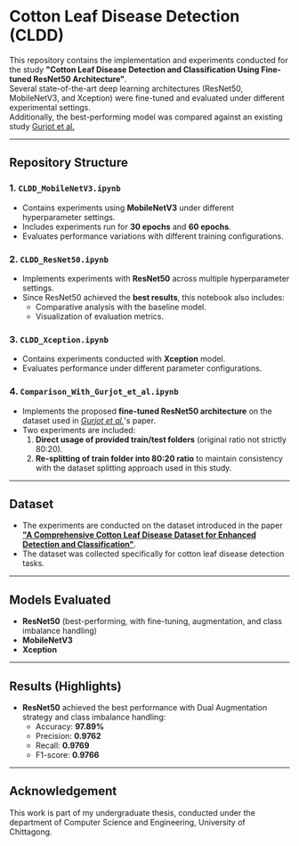 # Cotton Leaf Disease Detection (CLDD)

This repository contains the implementation and experiments conducted for the study **"Cotton Leaf Disease Detection and Classification Using Fine-tuned ResNet50 Architecture"**.  
Several state-of-the-art deep learning architectures (ResNet50, MobileNetV3, and Xception) were fine-tuned and evaluated under different experimental settings.  
Additionally, the best-performing model was compared against an existing study [Gurjot et al.](http://dx.doi.org/10.1002/fsn3.70658)

---

## Repository Structure

### 1. `CLDD_MobileNetV3.ipynb`
- Contains experiments using **MobileNetV3** under different hyperparameter settings.
- Includes experiments run for **30 epochs** and **60 epochs**.
- Evaluates performance variations with different training configurations.

### 2. `CLDD_ResNet50.ipynb`
- Implements experiments with **ResNet50** across multiple hyperparameter settings.
- Since ResNet50 achieved the **best results**, this notebook also includes:
  - Comparative analysis with the baseline model.
  - Visualization of evaluation metrics.

### 3. `CLDD_Xception.ipynb`
- Contains experiments conducted with **Xception** model.
- Evaluates performance under different parameter configurations.

### 4. `Comparison_With_Gurjot_et_al.ipynb`
- Implements the proposed **fine-tuned ResNet50 architecture** on the dataset used in [*Gurjot et al.*](http://dx.doi.org/10.1002/fsn3.70658)'s paper.
- Two experiments are included:
  1. **Direct usage of provided train/test folders** (original ratio not strictly 80:20).  
  2. **Re-splitting of train folder into 80:20 ratio** to maintain consistency with the dataset splitting approach used in this study.

---

## Dataset
- The experiments are conducted on the dataset introduced in the paper  
  [**"A Comprehensive Cotton Leaf Disease Dataset for Enhanced Detection and Classification"**](https://www.sciencedirect.com/science/article/pii/S235234092400876X).  
- The dataset was collected specifically for cotton leaf disease detection tasks.

---

## Models Evaluated
- **ResNet50** (best-performing, with fine-tuning, augmentation, and class imbalance handling)
- **MobileNetV3**
- **Xception**

---

## Results (Highlights)
- **ResNet50** achieved the best performance with Dual Augmentation strategy and class imbalance handling:
  - Accuracy: **97.89%**
  - Precision: **0.9762**
  - Recall: **0.9769**
  - F1-score: **0.9766**

---

## Acknowledgement
This work is part of my undergraduate thesis, conducted under the department of Computer Science and Engineering, University of Chittagong.


